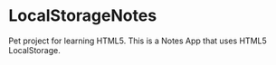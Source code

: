 LocalStorageNotes
=================

Pet project for learning HTML5. This is a Notes App that uses HTML5 LocalStorage.
